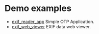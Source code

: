 # Demo examples

- [exif_reader_app]([exif_reader_app]) Simple OTP Application.
- [exif_web_viewer]([exif_web_viewer]) EXIF data web viewer.